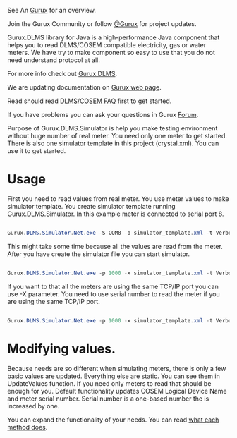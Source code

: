 See An [Gurux](http://www.gurux.org/ "Gurux") for an overview.

Join the Gurux Community or follow [@Gurux](https://twitter.com/guruxorg "@Gurux") for project updates.

Gurux.DLMS library for Java is a high-performance Java component that helps you to read DLMS/COSEM compatible electricity, gas or water meters. We have try to make component so easy to use that you do not need understand protocol at all.

For more info check out [Gurux.DLMS](http://www.gurux.fi/index.php?q=Gurux.DLMS "Gurux.DLMS").

We are updating documentation on [Gurux web page](http://www.gurux.fi/index.php?q=Gurux.DLMS.Simulator "Gurux web page").

Read should read [DLMS/COSEM FAQ](https://www.gurux.org/index.php?q=DLMSCOSEMFAQ) first to get started. 

If you have problems you can ask your questions in Gurux [Forum](https://www.gurux.org/forum).

Purpose of Gurux.DLMS.Simulator is help you make testing environment without huge number of real meter.
You need only one meter to get started. There is also one simulator template in this project (crystal.xml).
You can use it to get started. 

Usage
=========================== 
First you need to read values from real meter. You use meter values to make simulator template.
You create simulator template running Gurux.DLMS.Simulator. In this example meter is connected to serial port 8.

```java

Gurux.DLMS.Simulator.Net.exe -S COM8 -o simulator_template.xml -t Verbose

```

This might take some time because all the values are read from the meter. After you have create the simulator file you can start simulator.

```java

Gurux.DLMS.Simulator.Net.exe -p 1000 -x simulator_template.xml -t Verbose -N 10

```
If you want to that all the meters are using the same TCP/IP port you can use -X parameter.
You need to use serial number to read the meter if you are using the same TCP/IP port.

```java

Gurux.DLMS.Simulator.Net.exe -p 1000 -x simulator_template.xml -t Verbose -N 10000 -X

```

Modifying values.
=========================== 
Because needs are so different when simulating meters, there is only a few basic values are updated. Everything else are static. You can see them in UpdateValues function.
If you need only meters to read that should be enough for you. 
Default functionality updates COSEM Logical Device Name and meter serial number. Serial number is a one-based number the is increased by one.

You can expand the functionality of your needs.
You can read [what each method does](https://gurux.fi/Gurux.DLMS.Server).
